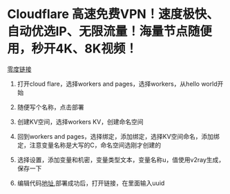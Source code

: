 # Cloudflare 高速免费VPN！速度极快、自动优选IP、无限流量！海量节点随便用，秒开4K、8K视频！

[零度链接](https://www.freedidi.com/21262.html )

1. 打开cloud flare，选择workers and pages，选择workers，从hello world开始

2. 随便写个名称，点击部署
3. 创建KV空间，选择workers KV，创建命名空间
4. 回到workers and pages，选择绑定，添加绑定，选择KV空间命名，添加绑定，注意变量名称是大写的C，命名空间选刚才创建的
5. 选择设置，添加变量和机密，变量类型文本，变量名称u，值使用v2ray生成，保存一下
6. 编辑代码[地址](https://github.com/byJoey/cfnew),部署成功后，打开链接，在里面输入uuid

